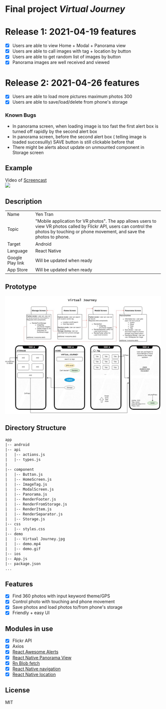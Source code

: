 # Final project _Virtual Journey_

# Release 1: 2021-04-19 features

- [x] Users are able to view Home + Modal + Panorama view
- [x] Users are able to call images with tag + location by button
- [x] Users are able to get random list of images by button
- [x] Panorama images are well received and viewed

# Release 2: 2021-04-26 features

- [x] Users are able to load more pictures maximum photos 300
- [x] Users are able to save/load/delete from phone's storage

### Known Bugs

- In panorama screen, when loading image is too fast the first alert box is turned off rapidly by the second alert box
- In panorama screen, before the second alert box ( telling image is loaded succesullly) SAVE button is still clickable before that
- There might be alerts about update on unmounted component in Storage screen

## Example

Video of [Screencast](https://youtu.be/EFOPD_BSOQI)
<br/>
![](https://github.com/notaman958/gifs/blob/main/giphy.gif)

## Description

|                  |                                                                                                                                                                                            |
| ---------------- | ------------------------------------------------------------------------------------------------------------------------------------------------------------------------------------------ |
| Name             | Yen Tran                                                                                                                                                                                   |
| Topic            | "Mobile application for VR photos". The app allows users to view VR photos called by Flickr API, users can control the photos by touching or phone movement, and save the photos to phone. |
| Target           | Android                                                                                                                                                                                    |
| Language         | React Native                                                                                                                                                                               |
| Google Play link | Will be updated when ready                                                                                                                                                                 |
| App Store        | Will be updated when ready                                                                                                                                                                 |

## Prototype

![prototype](./demo/Virtual_Journey.jpg)

## Directory Structure

```
app
|-- android
|-- api
|   |-- actions.js
|   |-- types.js
|
|-- component
|   |-- Button.js
|   |-- HomeScreen.js
|   |-- ImageTag.js
|   |-- ModalScreen.js
|   |-- Panorama.js
|   |-- RenderFooter.js
|   |-- RenderFromStorage.js
|   |-- RenderItem.js
|   |-- RenderSeparator.js
|   |-- Storage.js
|-- css
|   |-- styles.css
|-- demo
|   |-- Virtual Journey.jpg
|   |-- demo.mp4
|   |-- demo.gif
|-- ios
|-- App.js
|-- package.json
...
```

## Features

- [x] Find 360 photos with input keyword theme/GPS
- [x] Control photo with touching and phone movement
- [x] Save photos and load photos to/from phone's storage
- [x] Friendly + easy UI

## Modules in use

- [x] Flickr API
- [x] Axios
- [x] [React Awesome Alerts](https://github.com/rishabhbhatia/react-native-awesome-alerts)
- [x] [React Native Panorama View](https://github.com/lightbasenl/react-native-panorama-view)
- [x] [Rn Blob fetch](https://github.com/joltup/rn-fetch-blob/wiki/File-System-Access-API#lspathstringpromisearray)
- [x] [React Native navigation](https://reactnative.dev/docs/navigation)
- [x] [React Native location](https://docs.expo.io/versions/latest/sdk/location/)

## License

MIT
